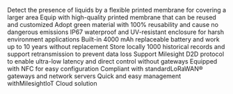 Detect the presence of liquids by a flexible printed membrane for covering a larger area
Equip with high-quality printed membrane that can be reused and customized
Adopt green material with 100% reusability and cause no dangerous emissions
IP67 waterproof and UV-resistant enclosure for harsh environment applications
Built-in 4000 mAh replaceable battery and work up to 10 years without replacement
Store locally 1000 historical records and support retransmission to prevent data loss
Support Milesight D2D protocol to enable ultra-low latency and direct control without gateways
Equipped with NFC for easy configuration
Compliant with standardLoRaWAN® gateways and network servers
Quick and easy management withMilesightIoT Cloud solution
